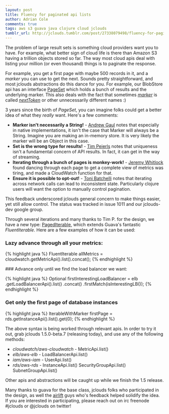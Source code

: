 ```yaml
---
layout: post
title: Fluency for paginated api lists
author: Adrian Cole
comments: true
tags: aws s3 guava java clojure cloud jclouds
tumblr_url: http://jclouds.tumblr.com/post/27338079498/fluency-for-paginated-api-lists
---
```


The problem of large result sets is something cloud providers want you to have. For example, what better sign of cloud life is there than Amazon S3 having a trillion objects stored so far. The way most cloud apis deal with listing your million (or even thousand) things is to paginate the response.

For example, you get a first page with maybe 500 records in it, and a *marker* you can use to get the next. Sounds pretty straightforward, and most jclouds abstractions do this dance for you. For example, our BlobStore api has an interface [PageSet](https://github.com/jclouds/jclouds/blob/master/blobstore/src/main/java/org/jclouds/blobstore/domain/PageSet.java) which holds a bunch of results and the underlying marker. This also deals with the fact that sometimes *[marker](http://docs.amazonwebservices.com/AmazonS3/latest/API/RESTBucketGET.html)* is called *[nextToken](http://docs.amazonwebservices.com/AmazonCloudWatch/latest/APIReference/API_ListMetrics.html)* or other unnecessarily different names :)

3 years since the birth of *PageSet*, you can imagine folks could get a better idea of what they *really* want. Here's a few comments:

* **Marker isn't necessarily a String!** - [Andrew Gaul](http://gaul.org/) notes that especially in native implementations, it isn't the case that Marker will always be a String. Imagine you are making an in-memory store. It is very likely the marker will be an Object in this case.
* **Set is the wrong type for results!** - [Tim Peierls](http://tembrel.blogspot.com/) notes that uniqueness isn't a fundamental concern of API results. In fact, it can get in the way of streaming.
* **Iterating through a bunch of pages is monkey-work!** - [Jeremy Whitlock](http://www.thoughtspark.org/) found dancing through each page to get a complete view of metrics was tiring, and made a CloudWatch function for that.
* **Ensure it is possible to opt-out!** - [Toni Batchelli](http://tbatchelli.org/) notes that iterating across network calls can lead to inconsistent state. Particularly clojure users will want the option to manually control pagination.

This feedback underscored jclouds general concern to make things easier, yet still allow control. The status was tracked in issue 1011 and our jclouds-dev google group.

Through several iterations and many thanks to Tim P. for the design, we have a new type: [PagedIterable](https://github.com/jclouds/jclouds/blob/master/core/src/main/java/org/jclouds/collect/PagedIterable.java), which extends Guava's fantastic *FluentIterable*. Here are a few examples of how it can be used:

### Lazy advance through all your metrics:

{% highlight java %}
FluentIterable<Metric> allMetrics = cloudwatch.getMetricApi().list().concat();
{% endhighlight %}

### Advance only until we find the load balancer we want:

{% highlight java %}
Optional<LoadBalancer> firstInterestingLoadBalancer = elb
   .getLoadBalancerApi().list()
   .concat()
   .firstMatch(isInterestingLB());
{% endhighlight %}

### Get only the first page of database instances

{% highlight java %}
IterableWithMarker<Instance> firstPage = rds.getInstanceApi().list().get(0);
{% endhighlight %}

The above syntax is being worked through relevant apis. In order to try it out, grab jclouds 1.5.0-beta.7 (releasing today), and use any of the following methods:

* *cloudwatch/aws-cloudwatch* - MetricApi.list()
* *elb/aws-elb* - LoadBalancerApi.list()
* *iam/aws-iam* - UserApi.list()
* *rds/aws-rds* - InstanceApi.list() SecurityGroupApi.list() SubnetGroupApi.list()

Other apis and abstractions will be caught up while we finish the 1.5 release.

Many thanks to guava for the base class, jclouds folks who participated in the design, as well the [airlift](https://github.com/airlift/airlift) guys who's feedback helped solidify the idea. If you are interested in participating, please reach out on irc freenode #jclouds or @jclouds on twitter!
